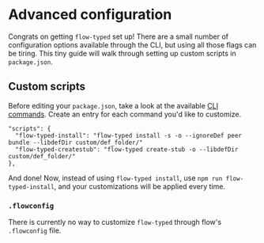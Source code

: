 # Advanced configuration

Congrats on getting `flow-typed` set up! There are a small number of configuration options available through the CLI, but using all those flags can be tiring. This tiny guide will walk through setting up custom scripts in `package.json`.

## Custom scripts

Before editing your `package.json`, take a look at the available [CLI commands](install.md). Create an entry for each command you'd like to customize.

```
"scripts": {
  "flow-typed-install": "flow-typed install -s -o --ignoreDef peer bundle --libdefDir custom/def_folder/"
  "flow-typed-createstub": "flow-typed create-stub -o --libdefDir custom/def_folder/"
},
```

And done! Now, instead of using `flow-typed install`, use `npm run flow-typed-install`, and your customizations will be applied every time.

### `.flowconfig`

There is currently no way to customize `flow-typed` through flow's `.flowconfig` file.

